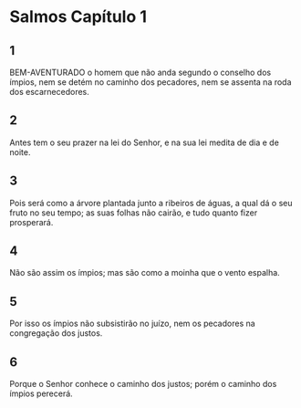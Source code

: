 # Salmos Capítulo 1

## 1
BEM-AVENTURADO o homem que não anda segundo o conselho dos ímpios, nem se detém no caminho dos pecadores, nem se assenta na roda dos escarnecedores.

## 2
Antes tem o seu prazer na lei do Senhor, e na sua lei medita de dia e de noite.

## 3
Pois será como a árvore plantada junto a ribeiros de águas, a qual dá o seu fruto no seu tempo; as suas folhas não cairão, e tudo quanto fizer prosperará.

## 4
Não são assim os ímpios; mas são como a moinha que o vento espalha.

## 5
Por isso os ímpios não subsistirão no juízo, nem os pecadores na congregação dos justos.

## 6
Porque o Senhor conhece o caminho dos justos; porém o caminho dos ímpios perecerá.

